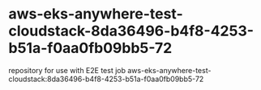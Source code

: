 # aws-eks-anywhere-test-cloudstack-8da36496-b4f8-4253-b51a-f0aa0fb09bb5-72
repository for use with E2E test job aws-eks-anywhere-test-cloudstack:8da36496-b4f8-4253-b51a-f0aa0fb09bb5-72
